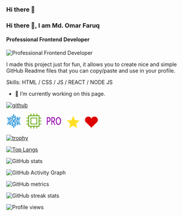 ### Hi there 👋

<!--
**OmarFaruq967/OmarFaruq967** is a ✨ _special_ ✨ repository because its `README.md` (this file) appears on your GitHub profile.

Here are some ideas to get you started:

- 🔭 I’m currently working on ...
- 🌱 I’m currently learning ...
- 👯 I’m looking to collaborate on ...
- 🤔 I’m looking for help with ...
- 💬 Ask me about ...
- 📫 How to reach me: ...
- 😄 Pronouns: ...
- ⚡ Fun fact: ...
-->
### Hi there 👋, I am Md. Omar Faruq
#### Professional Frontend Developer
![Professional Frontend Developer](https://arturssmirnovs.github.io/github-profile-readme-generator/images/banner.png)

I made this project just for fun, it allows you to create nice and simple GitHub Readme files that you can copy/paste and use in your profile.

Skills: HTML  / CSS / JS / REACT / NODE JS 

- 🔭 I’m currently working on this page. 


[<img src='https://cdn.jsdelivr.net/npm/simple-icons@3.0.1/icons/github.svg' alt='github' height='40'>](https://github.com/OmarFaruq967)  

<a href='https://archiveprogram.github.com/'><img src='https://raw.githubusercontent.com/acervenky/animated-github-badges/master/assets/acbadge.gif' width='40' height='40'></a> <a href='https://docs.github.com/en/developers'><img src='https://raw.githubusercontent.com/acervenky/animated-github-badges/master/assets/devbadge.gif' width='40' height='40'></a> <a href='https://github.com/pricing'><img src='https://raw.githubusercontent.com/acervenky/animated-github-badges/master/assets/pro.gif' width='40' height='40'></a> <a href='https://stars.github.com/'><img src='https://raw.githubusercontent.com/acervenky/animated-github-badges/master/assets/starbadge.gif' width='35' height='35'></a> <a href='https://docs.github.com/en/github/supporting-the-open-source-community-with-github-sponsors'><img src='https://raw.githubusercontent.com/acervenky/animated-github-badges/master/assets/sponsorbadge.gif' width='35' height='35'></a> 

[![trophy](https://github-profile-trophy.vercel.app/?username=OmarFaruq967)](https://github.com/ryo-ma/github-profile-trophy)

[![Top Langs](https://github-readme-stats.vercel.app/api/top-langs/?username=OmarFaruq967)](https://github.com/anuraghazra/github-readme-stats)

![GitHub stats](https://github-readme-stats.vercel.app/api?username=OmarFaruq967&show_icons=true&count_private=true)  

![GitHub Activity Graph](https://activity-graph.herokuapp.com/graph?username=OmarFaruq967)  

![GitHub metrics](https://metrics.lecoq.io/OmarFaruq967)  

![GitHub streak stats](https://streak-stats.demolab.com/?user=OmarFaruq967)  

![Profile views](https://gpvc.arturio.dev/OmarFaruq967)  
